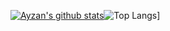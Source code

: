 [![Ayzan's github stats](https://github-readme-stats.vercel.app/api?username=ayzansalt)](https://ayzan.tech/)![Top Langs](https://github-readme-stats.vercel.app/api/top-langs/?username=ayzansalt&layout=compact)]
